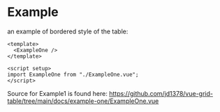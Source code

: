# Example

an example of bordered style of the table:

```vue live resizable
<template>
  <ExampleOne />
</template>

<script setup>
import ExampleOne from "./ExampleOne.vue";
</script>
```

Source for Example1 is found here: <https://github.com/jd1378/vue-grid-table/tree/main/docs/example-one/ExampleOne.vue>
